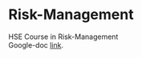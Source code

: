# Risk-Management
HSE Course in Risk-Management  
Google-doc [link](https://docs.google.com/document/d/1X7iftwXm3ZmYZMyJE6hzZ6JOiLNGv7-VLvEqZLtIZDc/edit).
